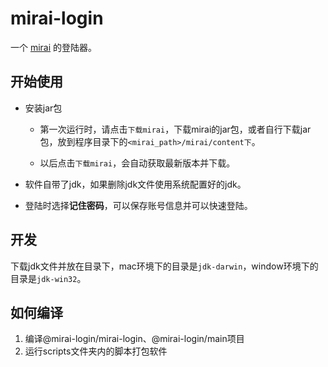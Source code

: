 # mirai-login

一个 [mirai](https://github.com/mamoe/mirai) 的登陆器。

## 开始使用

* 安装jar包

  * 第一次运行时，请点击`下载mirai`，下载mirai的jar包，或者自行下载jar包，放到程序目录下的`<mirai_path>/mirai/content下`。

  * 以后点击`下载mirai`，会自动获取最新版本并下载。
  
* 软件自带了jdk，如果删除jdk文件使用系统配置好的jdk。

* 登陆时选择**记住密码**，可以保存账号信息并可以快速登陆。

## 开发

下载jdk文件并放在目录下，mac环境下的目录是`jdk-darwin`，window环境下的目录是`jdk-win32`。

## 如何编译

1. 编译@mirai-login/mirai-login、@mirai-login/main项目
2. 运行scripts文件夹内的脚本打包软件